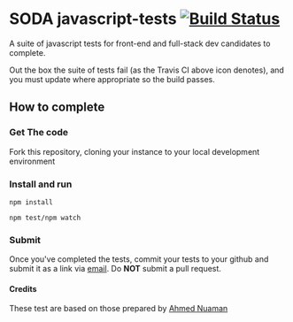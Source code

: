 # SODA javascript-tests [![Build Status](https://travis-ci.org/trustinsoda/javascript-tests.svg?branch=master)](https://travis-ci.org/trustinsoda/javascript-tests)
A suite of javascript tests for front-end and full-stack dev candidates to complete.

Out the box the suite of tests fail (as the Travis CI above icon denotes), and you must update where appropriate so the build passes.

## How to complete
### Get The code

Fork this repository, cloning your instance to your local development environment

### Install and run

``npm install``

``npm test/npm watch``

### Submit

Once you've completed the tests, commit your tests to your github and submit it as a link via [email](javascripttests@trustinsoda.com). Do **NOT** submit a pull request.



#### Credits
These test are based on those prepared by [Ahmed Nuaman](https://github.com/ahmednuaman)
